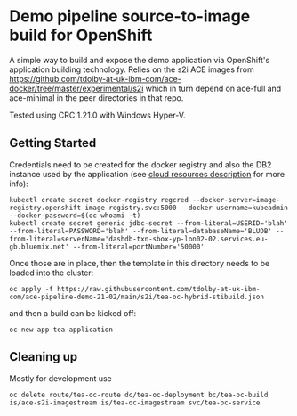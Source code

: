 # Demo pipeline source-to-image build for OpenShift

A simple way to build and expose the demo application via OpenShift's application building technology. Relies 
on the s2i ACE images from https://github.com/tdolby-at-uk-ibm-com/ace-docker/tree/master/experimental/s2i which 
in turn depend on ace-full and ace-minimal in the peer directories in that repo.

Tested using CRC 1.21.0 with Windows Hyper-V.

## Getting Started

Credentials need to be created for the docker registry and also the DB2 instance used by the application (see [cloud resources description](../cloud-resources.md) for more info):

```
kubectl create secret docker-registry regcred --docker-server=image-registry.openshift-image-registry.svc:5000 --docker-username=kubeadmin --docker-password=$(oc whoami -t)
kubectl create secret generic jdbc-secret --from-literal=USERID='blah' --from-literal=PASSWORD='blah' --from-literal=databaseName='BLUDB' --from-literal=serverName='dashdb-txn-sbox-yp-lon02-02.services.eu-gb.bluemix.net' --from-literal=portNumber='50000' 
```
Once those are in place, then the template in this directory needs to be loaded into the cluster:
```
oc apply -f https://raw.githubusercontent.com/tdolby-at-uk-ibm-com/ace-pipeline-demo-21-02/main/s2i/tea-oc-hybrid-stibuild.json
```
and then a build can be kicked off:
```
oc new-app tea-application
```

## Cleaning up

Mostly for development use
```
oc delete route/tea-oc-route dc/tea-oc-deployment bc/tea-oc-build is/ace-s2i-imagestream is/tea-oc-imagestream svc/tea-oc-service
```
